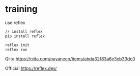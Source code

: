 # training

use reflex
```bash
// install reflex
pip install reflex

reflex init
reflex run
```
Qiita
https://qiita.com/payaneco/items/abda32f83a6e3eb33dc0

Official
https://reflex.dev/
